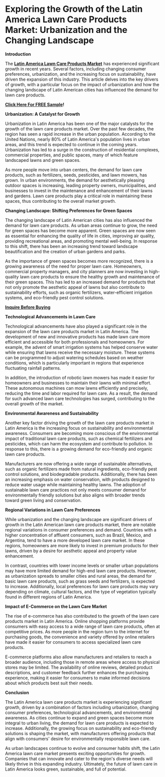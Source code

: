 # Exploring the Growth of the Latin America Lawn Care Products Market: Urbanization and the Changing Landscape

**Introduction**

The **[Latin America Lawn Care Products Market](https://www.nextmsc.com/report/latin-america-lawn-care-products-market)** has experienced significant growth in recent years. Several factors, including changing consumer preferences, urbanization, and the increasing focus on sustainability, have driven the expansion of this industry. This article delves into the key drivers of growth, with a particular focus on the impact of urbanization and how the changing landscape of Latin American cities has influenced the demand for lawn care products.

**[Click Here For FREE Sample](https://www.nextmsc.com/latin-america-lawn-care-products-market/request-sample)!**

**Urbanization: A Catalyst for Growth**

Urbanization in Latin America has been one of the major catalysts for the growth of the lawn care products market. Over the past few decades, the region has seen a rapid increase in the urban population. According to the United Nations, nearly 80% of Latin America's population lives in urban areas, and this trend is expected to continue in the coming years. Urbanization has led to a surge in the construction of residential complexes, commercial properties, and public spaces, many of which feature landscaped lawns and green spaces.

As more people move into urban centers, the demand for lawn care products, such as fertilizers, seeds, pesticides, and lawn mowers, has grown. In urban environments, the demand for aesthetically pleasing outdoor spaces is increasing, leading property owners, municipalities, and businesses to invest in the maintenance and enhancement of their lawns and gardens. Lawn care products play a critical role in maintaining these spaces, thus contributing to the overall market growth.

**Changing Landscape: Shifting Preferences for Green Spaces**

The changing landscape of Latin American cities has also influenced the demand for lawn care products. As urban areas continue to grow, the need for green spaces has become more apparent. Green spaces are now seen as essential for enhancing the quality of life in cities, improving air quality, providing recreational areas, and promoting mental well-being. In response to this shift, there has been an increasing trend toward landscape beautification and the creation of urban gardens and parks.

As the importance of green spaces becomes more recognized, there is a growing awareness of the need for proper lawn care. Homeowners, commercial property managers, and city planners are now investing in high-quality lawn care products to ensure the healthy growth and maintenance of their green spaces. This has led to an increased demand for products that not only promote the aesthetic appeal of lawns but also contribute to sustainability efforts, such as organic fertilizers, water-efficient irrigation systems, and eco-friendly pest control solutions.

**[Inquire Before Buying](https://www.nextmsc.com/latin-america-lawn-care-products-market/inquire-before-buying)**

**Technological Advancements in Lawn Care**

Technological advancements have also played a significant role in the expansion of the lawn care products market in Latin America. The development of new and innovative products has made lawn care more efficient and accessible for both professionals and homeowners. For example, the advent of smart irrigation systems has helped conserve water while ensuring that lawns receive the necessary moisture. These systems can be programmed to adjust watering schedules based on weather conditions, which is particularly important in regions that experience fluctuating rainfall patterns.

In addition, the introduction of robotic lawn mowers has made it easier for homeowners and businesses to maintain their lawns with minimal effort. These autonomous machines can mow lawns efficiently and precisely, reducing the time and labor required for lawn care. As a result, the demand for such advanced lawn care technologies has surged, contributing to the overall growth of the market.

**Environmental Awareness and Sustainability**

Another key factor driving the growth of the lawn care products market in Latin America is the increasing focus on sustainability and environmental awareness. Consumers are becoming more conscious of the environmental impact of traditional lawn care products, such as chemical fertilizers and pesticides, which can harm the ecosystem and contribute to pollution. In response to this, there is a growing demand for eco-friendly and organic lawn care products.

Manufacturers are now offering a wide range of sustainable alternatives, such as organic fertilizers made from natural ingredients, eco-friendly pest control solutions, and biodegradable products. Additionally, there has been an increasing emphasis on water conservation, with products designed to reduce water usage while maintaining healthy lawns. The adoption of sustainable lawn care practices not only meets consumer demand for environmentally friendly solutions but also aligns with broader trends toward green living and conservation.

**Regional Variations in Lawn Care Preferences**

While urbanization and the changing landscape are significant drivers of growth in the Latin American lawn care products market, there are notable regional variations in consumer preferences and demand. Countries with a higher concentration of affluent consumers, such as Brazil, Mexico, and Argentina, tend to have a more developed lawn care market. In these regions, homeowners are more likely to invest in premium products for their lawns, driven by a desire for aesthetic appeal and property value enhancement.

In contrast, countries with lower income levels or smaller urban populations may have more limited demand for high-end lawn care products. However, as urbanization spreads to smaller cities and rural areas, the demand for basic lawn care products, such as grass seeds and fertilizers, is expected to increase. Additionally, local preferences for lawn care products may vary depending on climate, cultural factors, and the type of vegetation typically found in different regions of Latin America.

**Impact of E-Commerce on the Lawn Care Market**

The rise of e-commerce has also contributed to the growth of the lawn care products market in Latin America. Online shopping platforms provide consumers with easy access to a wide range of lawn care products, often at competitive prices. As more people in the region turn to the internet for purchasing goods, the convenience and variety offered by online retailers have made it easier for consumers to access specialized lawn care products.

E-commerce platforms also allow manufacturers and retailers to reach a broader audience, including those in remote areas where access to physical stores may be limited. The availability of online reviews, detailed product descriptions, and customer feedback further enhances the purchasing experience, making it easier for consumers to make informed decisions about which products best suit their needs.

**Conclusion**

The Latin America lawn care products market is experiencing significant growth, driven by a combination of factors including urbanization, changing consumer preferences, technological advancements, and environmental awareness. As cities continue to expand and green spaces become more integral to urban living, the demand for lawn care products is expected to increase. Additionally, the growing focus on sustainability and eco-friendly solutions is shaping the market, with manufacturers offering products that align with consumers' desire for environmentally responsible lawn care.

As urban landscapes continue to evolve and consumer habits shift, the Latin America lawn care market presents exciting opportunities for growth. Companies that can innovate and cater to the region's diverse needs will likely thrive in this expanding industry. Ultimately, the future of lawn care in Latin America looks green, sustainable, and full of potential.
